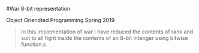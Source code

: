  #War 8-bit representation

 Object Oriendted Programming Spring 2019

> In this implementation of war I have reduced the contents of rank and suit 
to all fight inside the contents of an 8-bit intenger using bitwise function.s
